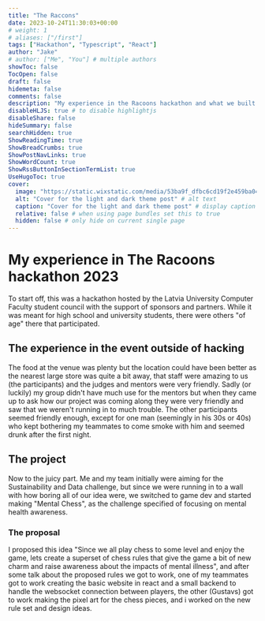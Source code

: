 ```yaml
---
title: "The Raccons"
date: 2023-10-24T11:30:03+00:00
# weight: 1
# aliases: ["/first"]
tags: ["Hackathon", "Typescript", "React"]
author: "Jake"
# author: ["Me", "You"] # multiple authors
showToc: false
TocOpen: false
draft: false
hidemeta: false
comments: false
description: "My experience in the Racoons hackathon and what we built over the 48 hours"
disableHLJS: true # to disable highlightjs
disableShare: false
hideSummary: false
searchHidden: true
ShowReadingTime: true
ShowBreadCrumbs: true
ShowPostNavLinks: true
ShowWordCount: true
ShowRssButtonInSectionTermList: true
UseHugoToc: true
cover:
  image: "https://static.wixstatic.com/media/53ba9f_dfbc6cd19f2e459ba0409345c505c447~mv2.gif" # image path/url
  alt: "Cover for the light and dark theme post" # alt text
  caption: "Cover for the light and dark theme post" # display caption under cover
  relative: false # when using page bundles set this to true
  hidden: false # only hide on current single page
---
```


# My experience in The Racoons hackathon 2023

To start off, this was a hackathon hosted by the Latvia University Computer Faculty student council with the support of 
sponsors and partners. While it was meant for high school and university students, there were others "of age" there 
that participated.

## The experience in the event outside of hacking

The food at the venue was plenty but the location could have been better as the nearest large store was quite a bit 
away, that staff were amazing to us (the participants) and the judges and mentors were very friendly. Sadly (or luckily)
my group didn't have much use for the mentors but when they came up to ask how our project was coming along they were 
very friendly and saw that we weren't running in to much trouble. The other participants seemed friendly enough, except 
for one man (seemingly in his 30s or 40s) who kept bothering my teammates to come smoke with him and seemed drunk after 
the first night.

## The project

Now to the juicy part. Me and my team initially were aiming for the Sustainability and Data challenge, but since we were 
running in to a wall with how boring all of our idea were, we switched to game dev and started making "Mental Chess", as 
the challenge specified of focusing on mental health awareness.

### The proposal

I proposed this idea "Since we all play chess to some level and enjoy the game, lets create a superset of chess rules 
that give the game a bit of new charm and raise awareness about the impacts of mental illness", and after some talk about 
the proposed rules we got to work, one of my teammates got to work creating the basic website in react and a small 
backend to handle the websocket connection between players, the other (Gustavs) got to work making the pixel art for the 
chess pieces, and i worked on the new rule set and design ideas.